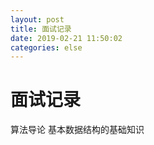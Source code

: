 ```yaml
--- 
layout: post 
title: 面试记录 
date: 2019-02-21 11:50:02 
categories: else 
---
```

# 面试记录
算法导论 基本数据结构的基础知识
